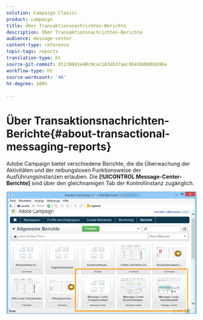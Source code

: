 ```yaml
---
solution: Campaign Classic
product: campaign
title: Über Transaktionsnachrichten-Berichte
description: Über Transaktionsnachrichten-Berichte
audience: message-center
content-type: reference
topic-tags: reports
translation-type: ht
source-git-commit: d1130691e40c0cac183db37a4c0b410d00bb696a
workflow-type: ht
source-wordcount: '46'
ht-degree: 100%

---
```



# Über Transaktionsnachrichten-Berichte{#about-transactional-messaging-reports}

Adobe Campaign bietet verschiedene Berichte, die die Überwachung der Aktivitäten und der reibungslosen Funktionsweise der Ausführungsinstanzen erlauben. Die **[!UICONTROL Message-Center-Berichte]** sind über den gleichnamigen Tab der Kontrollinstanz zugänglich.

![](assets/messagecenter_reporting_002.png)
